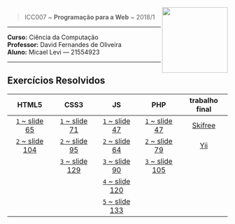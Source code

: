 <img src="https://www.colegioweb.com.br/wp-content/uploads/2017/12/Liberados-os-gabaritos-do-PSC-2018-da-UFAM.png" width="150" align="right">


> ICC007 ~ **Programação para a Web** ~ 2018/1

----------------------------------------

**Curso:** Ciência da Computação <br>
**Professor:** David Fernandes de Oliveira <br>
**Aluno:** Micael Levi ― 21554923 <br>

----------------------------------------

## Exercícios Resolvidos

| HTML5 | CSS3 | JS  | PHP | trabalho final |
|:-----:|:----:|:---:|:---:|:--------------:|
| [`1` ~ slide 65](./HTML/exercicio1)  | [`1` ~ slide 71](./CSS1/) | [`1` ~ slide 47](./JS1/)  | [`1` ~ slide 47](./PHP1/)  | [Skifree](./skifree)
| [`2` ~ slide 104](./HTML/exercicio2) | [`2` ~ slide 95](./CSS2/) | [`2` ~ slide 64](./JS2/)  | [`2` ~ slide 79](./PHP2/)  | [Yii](./Yii)
|                                      | [`3` ~ slide 129](./CSS3/)| [`3` ~ slide 90](./JS3/)  | [`3` ~ slide 105](./PHP3/) |
|                                      |                           | [`4` ~ slide 120](./JS4/) |
|                                      |                           | [`5` ~ slide 133](./JS5/) |

